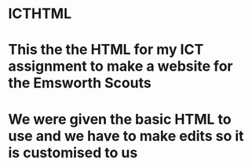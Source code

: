 # ICTHTML
# This the the HTML for my ICT assignment to make a website for the Emsworth Scouts
# We were given the basic HTML to use and we have to make edits so it is customised to us
